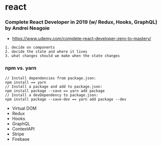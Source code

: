 # react
### Complete React Developer in 2019 (w/ Redux, Hooks, GraphQL) by Andrei Neagoie
- https://www.udemy.com/complete-react-developer-zero-to-mastery/
```
1. decide on components
2. decide the state and where it lives
3. what changes should we make when the state changes
```
### npm vs. yarn
```
// Install dependencies from package.json: 
npm install == yarn
// Install a package and add to package.json: 
npm install package --save == yarn add package
// Install a devDependency to package.json: 
npm install package --save-dev == yarn add package --dev
```
- Virtual DOM
- Redux 
- Hooks
- GraphQL
- ContextAPI
- Stripe
- Firebase
